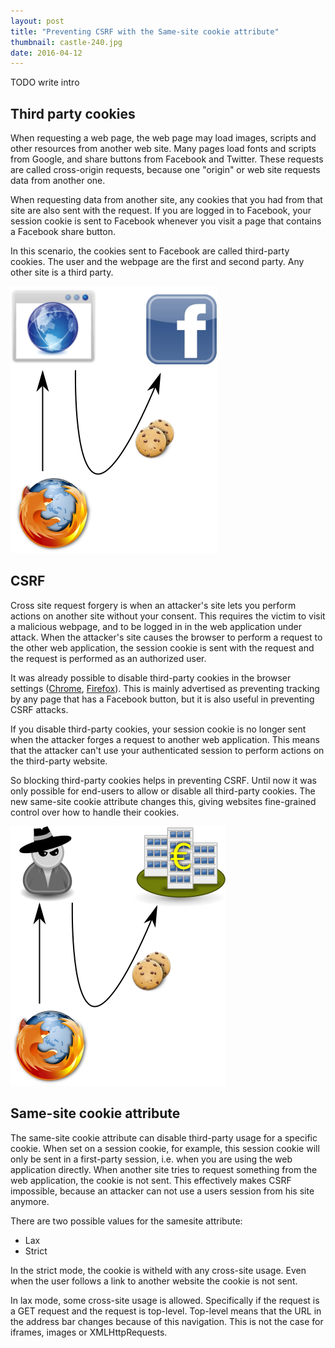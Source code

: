 ```yaml
---
layout: post
title: "Preventing CSRF with the Same-site cookie attribute"
thumbnail: castle-240.jpg
date: 2016-04-12
---
```


TODO write intro

## Third party cookies

When requesting a web page, the web page may load images, scripts and other resources from another web site. Many pages load fonts and scripts from Google, and share buttons from Facebook and Twitter. These requests are called cross-origin requests, because one "origin" or web site requests data from another one.

When requesting data from another site, any cookies that you had from that site are also sent with the request. If you are logged in to Facebook, your session cookie is sent to Facebook whenever you visit a page that contains a Facebook share button. 

In this scenario, the cookies sent to Facebook are called third-party cookies. The user and the webpage are the first and second party. Any other site is a third party.

![When a site includes a Facebook button, your session cookie is sent to Facebook](/images/third-party-cookies-benign.png)

## CSRF

Cross site request forgery is when an attacker's site lets you perform actions on another site without your consent. This requires the victim to visit a malicious webpage, and to be logged in in the web application under attack. When the attacker's site causes the browser to perform a request to the other web application, the session cookie is sent with the request and the request is performed as an authorized user. 


It was already possible to disable third-party cookies in the browser settings ([Chrome](https://support.google.com/chrome/answer/95647?hl=en), [Firefox](https://support.mozilla.org/en-US/kb/disable-third-party-cookies)). This is mainly advertised as preventing tracking by any page that has a Facebook button, but it is also useful in preventing CSRF attacks.

If you disable third-party cookies, your session cookie is no longer sent when the attacker forges a request to another web application. This means that the attacker can't use your authenticated session to perform actions on the third-party website.

So blocking third-party cookies helps in preventing CSRF. Until now it was only possible for end-users to allow or disable all third-party cookies. The new same-site cookie attribute changes this, giving websites fine-grained control over how to handle their cookies.

![When a site includes a Facebook button, your session cookie is sent to Facebook](/images/third-party-cookies-attack.png)

## Same-site cookie attribute

The same-site cookie attribute can disable third-party usage for a specific cookie. When set on a session cookie, for example, this session cookie will only be sent in a first-party session, i.e. when you are using the web application directly. When another site tries to request something from the web application, the cookie is not sent. This effectively makes CSRF impossible, because an attacker can not use a users session from his site anymore.

There are two possible values for the samesite attribute:

* Lax
* Strict

In the strict mode, the cookie is witheld with any cross-site usage. Even when the user follows a link to another website the cookie is not sent.

In lax mode, some cross-site usage is allowed. Specifically if the request is a GET request and the request is top-level. Top-level means that the URL in the address bar changes because of this navigation. This is not the case for iframes, images or XMLHttpRequests.
